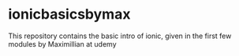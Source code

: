 # ionicbasicsbymax
This repository contains the basic intro of ionic, given in the first few modules by Maximillian at udemy

